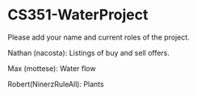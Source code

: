 CS351-WaterProject
==================

Please add your name and current roles of the project.

Nathan (nacosta): Listings of buy and sell offers.

Max (mottese): Water flow

Robert(NinerzRuleAll): Plants
